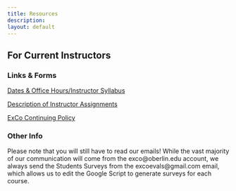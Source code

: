 ```yaml
---
title: Resources
description:
layout: default
---
```

## For Current Instructors

### Links & Forms
[Dates & Office Hours/Instructor Syllabus](https://docs.google.com/document/d/1yUM9CDF5yxlGrahyMii5oR0SY2kN9kK4lKeioSUs8vU/edit?usp=sharing)

[Description of Instructor Assignments](https://docs.google.com/document/d/1L0xxEekNiAT-HdLuZ5BOQ474dpMDY3uqHVYwp0yHYkg/edit?usp=sharing)

[ExCo Continuing Policy](https://docs.google.com/document/d/1IAMl-d69lcmJpjuwKw0K7bYtQRW2GQGaR0ap9GOR1Kk/edit?usp=sharing)

### Other Info
<p style="text-align: left">Please note that you will still have to read our emails! While the vast majority of our communication will come from the exco@oberlin.edu account, we always send the Students Surveys from the excoevals@gmail.com email, which allows us to edit the Google Script to generate surveys for each course.</p>

